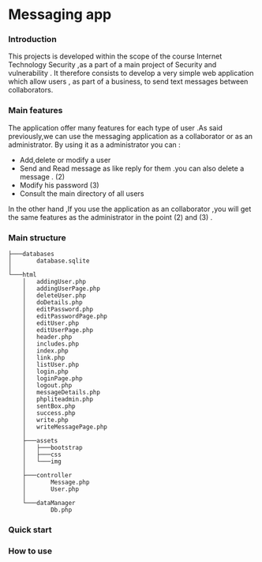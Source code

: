  
# Messaging app


### Introduction 

 This  projects is developed within the scope of the course Internet Technology Security ,as a part of a main project of Security and vulnerability .
It therefore consists to develop a very simple web application which allow users , as part of a business, to send text messages between collaborators.

  ### Main features
  The application offer many features for each type of user .As said previously,we can use the messaging application as a collaborator or as an administrator.
  By using it as a administrator you can :
  *    Add,delete or modify  a user
  *    Send and Read message as like reply for them .you can also delete a message . (2)
  *    Modify his password (3)
  *    Consult the main directory of all users
      
  In the other hand ,If you use the application as an collaborator ,you will get the same features as the administrator in the point (2) and (3) .  
  
### Main structure 
```shell
├───databases
│       database.sqlite
│
└───html
    │   addingUser.php
    │   addingUserPage.php
    │   deleteUser.php
    │   doDetails.php
    │   editPassword.php
    │   editPasswordPage.php
    │   editUser.php
    │   editUserPage.php
    │   header.php
    │   includes.php
    │   index.php
    │   link.php
    │   listUser.php
    │   login.php
    │   loginPage.php
    │   logout.php
    │   messageDetails.php
    │   phpliteadmin.php
    │   sentBox.php
    │   success.php
    │   write.php
    │   writeMessagePage.php
    │
    ├───assets
    │   ├───bootstrap
    │   ├───css
    │   └───img
    │
    ├───controller
    │       Message.php
    │       User.php
    │
    └───dataManager
            Db.php
```
### Quick start
### How to use 
 
